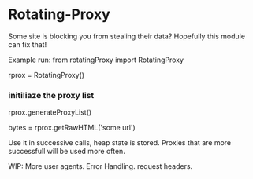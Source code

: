 # Rotating-Proxy
Some site is blocking you from stealing their data? Hopefully this module can fix that!

Example run:
from rotatingProxy import RotatingProxy

rprox = RotatingProxy()

### initiliaze the proxy list
rprox.generateProxyList()

bytes = rprox.getRawHTML('some url')


Use it in successive calls, heap state is stored. Proxies that are more successfull will be
used more often.


WIP:
    More user agents.
    Error Handling.
    request headers.